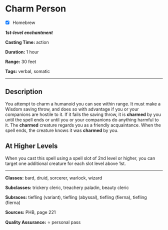 # Charm Person

- [x] Homebrew

***1st-level enchantment***

**Casting Time:** action

**Duration:** 1 hour

**Range:** 30 feet

**Tags:** verbal, somatic

---

## Description
You attempt to charm a humanoid you can see within range.
It must make a Wisdom saving throw, and does so with advantage if you or your companions are hostile to it.
If it fails the saving throw, it is **charmed** by you until the spell ends or until you or your companions do anything harmful to it.
The **charmed** creature regards you as a friendly acquaintance.
When the spell ends, the creature knows it was **charmed** by you.

## At Higher Levels
When you cast this spell using a spell slot of 2nd level or higher, you can target one additional creature for each slot level above 1st.

---

**Classes:** bard, druid, sorcerer, warlock, wizard

**Subclasses:** trickery cleric, treachery paladin, beauty cleric

**Subraces:** tiefling (variant), tiefling (abyssal), tiefling (fierna), tiefling (fierna)

**Sources:** PHB, page 221

**Quality Assurance:** :star: personal pass
